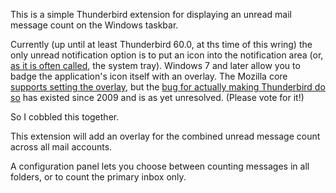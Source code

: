 This is a simple Thunderbird extension for displaying an unread mail message count
on the Windows taskbar.

Currently (up until at least Thunderbird 60.0, at ths time of this wring) the only
unread notification option is to put an icon into the notification area (or,
[as it is often called](https://devblogs.microsoft.com/oldnewthing/20030910-00/?p=42583),
the system tray). Windows 7 and later allow you to badge the application's icon itself
with an overlay. The Mozilla core [supports setting the overlay](https://bugzilla.mozilla.org/show_bug.cgi?id=515907),
but the [bug for actually making Thunderbird do so](https://bugzilla.mozilla.org/show_bug.cgi?id=494137)
has existed since 2009 and is as yet unresolved. (Please vote for it!)

So I cobbled this together.

This extension will add an overlay for the combined unread message count across all
mail accounts.

A configuration panel lets you choose between counting messages in all folders, or
to count the primary inbox only.
